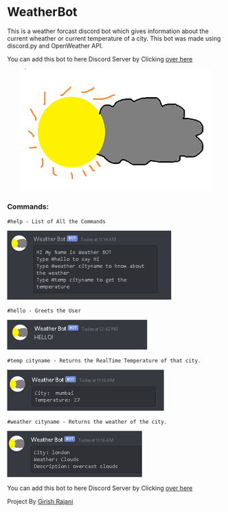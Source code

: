 ﻿# WeatherBot

This is a weather forcast discord bot which gives information about the current wheather or current temperature of a city. This bot was made using discord.py and OpenWeather API.

You can add this bot to here Discord Server by Clicking <a href="https://discord.com/oauth2/authorize?client_id=799485174269739038&permissions=515136&scope=bot"> over here </a>
<center>
    <img src="./Logo.png" >
</center>
<h3> Commands: </h3>

```
#help - List of All the Commands
```
<img src="./imgs/Bot5.png">

```
#hello - Greets the User
```
<img src="./imgs/Bot6.png">

```
#temp cityname - Returns the RealTime Temperature of that city.
```
<img src="./imgs/Bot3.png">

```
#weather cityname - Returns the weather of the city.
```
<img src="./imgs/Bot4.png">

You can add this bot to here Discord Server by Clicking <a href="https://discord.com/oauth2/authorize?client_id=799485174269739038&permissions=515136&scope=bot"> over here </a>

Project By <a href="https://github.com/girishrajani/">Girish Rajani</a>
